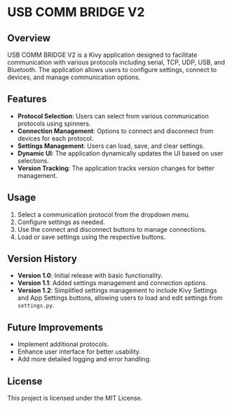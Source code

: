 # USB COMM BRIDGE V2

## Overview
USB COMM BRIDGE V2 is a Kivy application designed to facilitate communication with various protocols including serial, TCP, UDP, USB, and Bluetooth. The application allows users to configure settings, connect to devices, and manage communication options.

## Features
- **Protocol Selection**: Users can select from various communication protocols using spinners.
- **Connection Management**: Options to connect and disconnect from devices for each protocol.
- **Settings Management**: Users can load, save, and clear settings.
- **Dynamic UI**: The application dynamically updates the UI based on user selections.
- **Version Tracking**: The application tracks version changes for better management.

## Usage
1. Select a communication protocol from the dropdown menu.
2. Configure settings as needed.
3. Use the connect and disconnect buttons to manage connections.
4. Load or save settings using the respective buttons.

## Version History
- **Version 1.0**: Initial release with basic functionality.
- **Version 1.1**: Added settings management and connection options.
- **Version 1.2**: Simplified settings management to include Kivy Settings and App Settings buttons, allowing users to load and edit settings from `settings.py`.


## Future Improvements
- Implement additional protocols.
- Enhance user interface for better usability.
- Add more detailed logging and error handling.

## License
This project is licensed under the MIT License.
